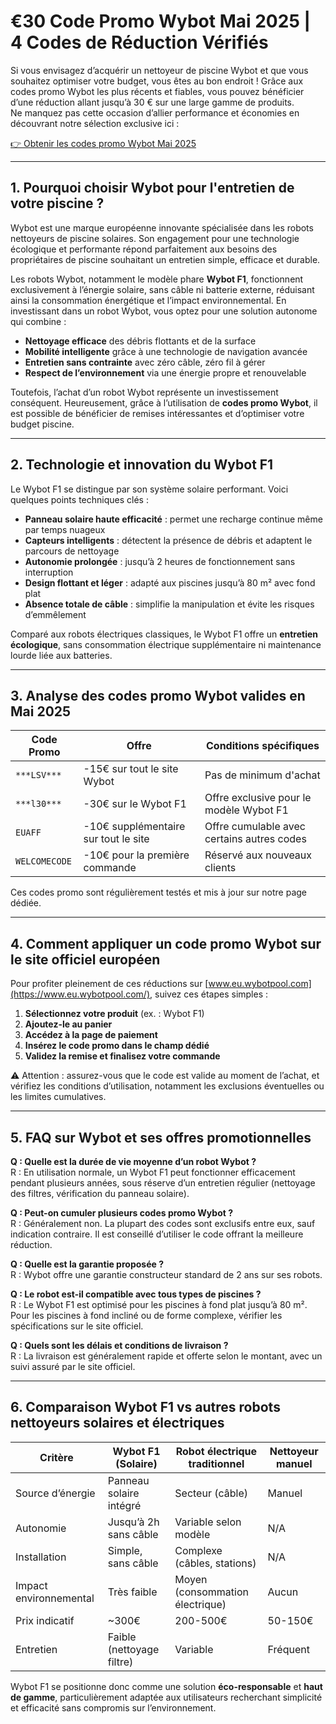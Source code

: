 # €30 Code Promo Wybot Mai 2025 | 4 Codes de Réduction Vérifiés

Si vous envisagez d’acquérir un nettoyeur de piscine Wybot et que vous souhaitez optimiser votre budget, vous êtes au bon endroit ! Grâce aux codes promo Wybot les plus récents et fiables, vous pouvez bénéficier d’une réduction allant jusqu’à 30 € sur une large gamme de produits.  
Ne manquez pas cette occasion d’allier performance et économies en découvrant notre sélection exclusive ici :

[👉 Obtenir les codes promo Wybot Mai 2025](https://www.dealsvalid.com/fr/brands/wybot)

---

## 1. Pourquoi choisir Wybot pour l'entretien de votre piscine ?

Wybot est une marque européenne innovante spécialisée dans les robots nettoyeurs de piscine solaires. Son engagement pour une technologie écologique et performante répond parfaitement aux besoins des propriétaires de piscine souhaitant un entretien simple, efficace et durable.

Les robots Wybot, notamment le modèle phare **Wybot F1**, fonctionnent exclusivement à l’énergie solaire, sans câble ni batterie externe, réduisant ainsi la consommation énergétique et l’impact environnemental. En investissant dans un robot Wybot, vous optez pour une solution autonome qui combine :

- **Nettoyage efficace** des débris flottants et de la surface
- **Mobilité intelligente** grâce à une technologie de navigation avancée
- **Entretien sans contrainte** avec zéro câble, zéro fil à gérer
- **Respect de l’environnement** via une énergie propre et renouvelable

Toutefois, l’achat d’un robot Wybot représente un investissement conséquent. Heureusement, grâce à l’utilisation de **codes promo Wybot**, il est possible de bénéficier de remises intéressantes et d’optimiser votre budget piscine.

---

## 2. Technologie et innovation du Wybot F1

Le Wybot F1 se distingue par son système solaire performant. Voici quelques points techniques clés :

- **Panneau solaire haute efficacité** : permet une recharge continue même par temps nuageux
- **Capteurs intelligents** : détectent la présence de débris et adaptent le parcours de nettoyage
- **Autonomie prolongée** : jusqu’à 2 heures de fonctionnement sans interruption
- **Design flottant et léger** : adapté aux piscines jusqu’à 80 m² avec fond plat
- **Absence totale de câble** : simplifie la manipulation et évite les risques d’emmêlement

Comparé aux robots électriques classiques, le Wybot F1 offre un **entretien écologique**, sans consommation électrique supplémentaire ni maintenance lourde liée aux batteries.

---

## 3. Analyse des codes promo Wybot valides en Mai 2025

| Code Promo     | Offre                                | Conditions spécifiques                       |
| -------------- | ----------------------------------- | ------------------------------------------- |
| `***LSV***`   | -15€ sur tout le site Wybot          | Pas de minimum d'achat                       |
| `***l30***`       | -30€ sur le Wybot F1                 | Offre exclusive pour le modèle Wybot F1     |
| `EUAFF`        | -10€ supplémentaire sur tout le site | Offre cumulable avec certains autres codes  |
| `WELCOMECODE`  | -10€ pour la première commande       | Réservé aux nouveaux clients                 |

Ces codes promo sont régulièrement testés et mis à jour sur notre page dédiée.

---

## 4. Comment appliquer un code promo Wybot sur le site officiel européen

Pour profiter pleinement de ces réductions sur [www.eu.wybotpool.com](https://www.eu.wybotpool.com/), suivez ces étapes simples :

1. **Sélectionnez votre produit** (ex. : Wybot F1)
2. **Ajoutez-le au panier**
3. **Accédez à la page de paiement**
4. **Insérez le code promo dans le champ dédié**
5. **Validez la remise et finalisez votre commande**

⚠️ Attention : assurez-vous que le code est valide au moment de l’achat, et vérifiez les conditions d’utilisation, notamment les exclusions éventuelles ou les limites cumulatives.

---

## 5. FAQ sur Wybot et ses offres promotionnelles

**Q : Quelle est la durée de vie moyenne d’un robot Wybot ?**  
R : En utilisation normale, un Wybot F1 peut fonctionner efficacement pendant plusieurs années, sous réserve d’un entretien régulier (nettoyage des filtres, vérification du panneau solaire).

**Q : Peut-on cumuler plusieurs codes promo Wybot ?**  
R : Généralement non. La plupart des codes sont exclusifs entre eux, sauf indication contraire. Il est conseillé d’utiliser le code offrant la meilleure réduction.

**Q : Quelle est la garantie proposée ?**  
R : Wybot offre une garantie constructeur standard de 2 ans sur ses robots.

**Q : Le robot est-il compatible avec tous types de piscines ?**  
R : Le Wybot F1 est optimisé pour les piscines à fond plat jusqu’à 80 m². Pour les piscines à fond incliné ou de forme complexe, vérifier les spécifications sur le site officiel.

**Q : Quels sont les délais et conditions de livraison ?**  
R : La livraison est généralement rapide et offerte selon le montant, avec un suivi assuré par le site officiel.

---

## 6. Comparaison Wybot F1 vs autres robots nettoyeurs solaires et électriques

| Critère           | Wybot F1 (Solaire)        | Robot électrique traditionnel | Nettoyeur manuel |
|-------------------|---------------------------|------------------------------|------------------|
| Source d’énergie  | Panneau solaire intégré    | Secteur (câble)              | Manuel           |
| Autonomie         | Jusqu’à 2h sans câble      | Variable selon modèle         | N/A              |
| Installation      | Simple, sans câble         | Complexe (câbles, stations)  | N/A              |
| Impact environnemental | Très faible             | Moyen (consommation électrique) | Aucun            |
| Prix indicatif    | ~300€                     | 200-500€                     | 50-150€          |
| Entretien         | Faible (nettoyage filtre) | Variable                     | Fréquent         |

Wybot F1 se positionne donc comme une solution **éco-responsable** et **haut de gamme**, particulièrement adaptée aux utilisateurs recherchant simplicité et efficacité sans compromis sur l’environnement.
